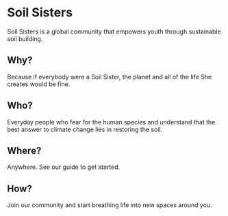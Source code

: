 # Soil Sisters
Soil Sisters is a global community that empowers youth through sustainable soil building.
## Why?
Because if everybody were a Soil Sister, the planet and all of the life She creates would be fine.
## Who?
Everyday people who fear for the human species and understand that the best answer to climate change lies in restoring the soil.
## Where?
Anywhere. See our guide to get started.
## How?
Join our community and start breathing life into new spaces around you.
